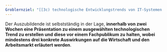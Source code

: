 ```yaml
---
Groblernziel: "[[3c) technologische Entwicklungstrends von IT-Systemen feststellen sowie ihre wirtschaftlichen, sozialen und beruflichen Auswirkungen aufzeigen]]"
---
```

Der Auszubildende ist selbstständig in der Lage, **innerhalb von zwei Wochen eine Präsentation zu einem ausgewählten technologischen Trend zu erstellen und diese vor einem Fachpublikum zu halten, wobei mindestens drei konkrete Auswirkungen auf die Wirtschaft und den Arbeitsmarkt erläutert werden**.